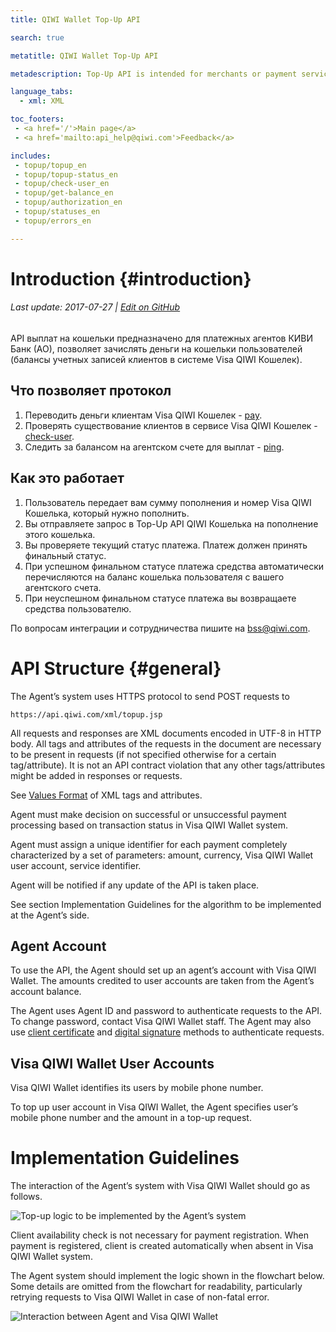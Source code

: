 ```yaml
---
title: QIWI Wallet Top-Up API

search: true

metatitle: QIWI Wallet Top-Up API

metadescription: Top-Up API is intended for merchants or payment service providers (PSP) who need to send money back to Visa QIWI Wallet users.

language_tabs:
  - xml: XML

toc_footers:
 - <a href='/'>Main page</a>
 - <a href='mailto:api_help@qiwi.com'>Feedback</a>

includes:
 - topup/topup_en
 - topup/topup-status_en
 - topup/check-user_en
 - topup/get-balance_en
 - topup/authorization_en
 - topup/statuses_en
 - topup/errors_en

---
```


# Introduction {#introduction}

###### Last update: 2017-07-27 | [Edit on GitHub](https://github.com/QIWI-API/topup-wallet-doc/blob/master/topup_en.html.md)

API выплат на кошельки предназначено для платежных агентов КИВИ Банк (АО), позволяет зачислять деньги на кошельки пользователей (балансы учетных записей клиентов в системе Visa QIWI Кошелек).

## Что позволяет протокол

1. Переводить деньги клиентам Visa QIWI Кошелек - [pay](#payment).
2. Проверять существование клиентов в сервисе Visa QIWI Кошелек - [check-user](#check-user).
3. Следить за балансом на агентском счете для выплат - [ping](#get-balance).

## Как это работает

1. Пользователь передает вам сумму пополнения и номер Visa QIWI Кошелька, который нужно пополнить.
2. Вы отправляете запрос в Top-Up API QIWI Кошелька на пополнение этого кошелька.
3. Вы проверяете текущий статус платежа. Платеж должен принять финальный статус. 
4. При успешном финальном статусе платежа средства автоматически перечисляются на баланс кошелька пользователя с вашего агентского счета.
5. При неуспешном финальном статусе платежа вы возвращаете средства пользователю.

По вопросам интеграции и сотрудничества пишите на <a href="mailto:bss@qiwi.com">bss@qiwi.com</a>.

# API Structure {#general}

The Agent’s system uses HTTPS protocol to send POST requests to 

`https://api.qiwi.com/xml/topup.jsp`

All requests and responses are XML documents encoded in UTF-8 in HTTP body. All tags and attributes of the requests in the document are necessary to be present in requests (if not specified otherwise for a certain tag/attribute). It is not an API contract violation that any other tags/attributes might be added in responses or requests.

See [Values Format](#params-types) of XML tags and attributes.

Agent must make decision on successful or unsuccessful payment processing based on transaction status in Visa QIWI Wallet system.

Agent must assign a unique identifier for each payment completely characterized by a set of parameters: amount, currency, Visa QIWI Wallet user account, service identifier.

Agent will be notified if any update of the API is taken place. 

See section Implementation Guidelines for the algorithm to be implemented at the Agent’s side.

## Agent Account

To use the API, the Agent should set up an agent’s account with Visa QIWI Wallet. The amounts credited to user accounts are taken from the Agent’s account balance. 

The Agent uses Agent ID and password to authenticate requests to the API. To change password, contact Visa QIWI Wallet staff. The Agent may also use [client certificate](#cert) and [digital signature](#sign) methods to authenticate requests.

## Visa QIWI Wallet User Accounts

Visa QIWI Wallet identifies its users by mobile phone number. 

To top up user account in Visa QIWI Wallet, the Agent specifies user’s mobile phone number and the amount in a top-up request.

# Implementation Guidelines

The interaction of the Agent’s system with Visa QIWI Wallet should go as follows.

![Top-up logic to be implemented by the Agent’s system](images/topup_flow.jpg)

<aside class="notice">Client availability check is not necessary for payment registration. When payment is registered, client is created automatically when absent in Visa QIWI Wallet system.</aside>

The Agent system should implement the logic shown in the flowchart below. Some details are omitted from the flowchart for readability, particularly retrying requests to Visa QIWI Wallet in case of non-fatal error.

![Interaction between Agent and Visa QIWI Wallet](images/topup_en.jpg)
